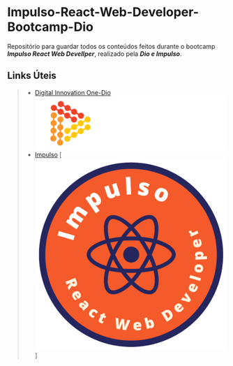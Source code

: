 # Impulso-React-Web-Developer-Bootcamp-Dio
Repositório para guardar todos os conteúdos feitos durante o bootcamp ***Impulso React Web Devellper***, realizado pela ***Dio e Impulso***.

## Links Úteis
> - [Digital Innovation One-Dio](https://web.digitalinnovation.one/home)<br>
![Dio!](images/dio-white.png "Dio")
> - [Impulso](https://impulso.network/)
[![Impulso!](images/impulso.png "Impulso")]


